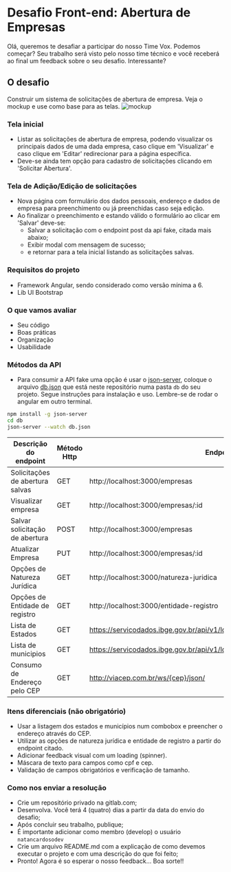 # Desafio Front-end: Abertura de Empresas
Olá, queremos te desafiar a participar do nosso Time Vox. Podemos começar? Seu trabalho será visto pelo nosso time técnico e você receberá ao final um feedback sobre o seu desafio. Interessante?

## O desafio
Construir um sistema de solicitações de abertura de empresa. Veja o mockup e use como base para as telas. 
![mockup](https://i.ibb.co/qdCK3r4/mockup-desafio-front.png)

### Tela inicial
- Listar as solicitações de abertura de empresa, podendo visualizar os principais dados de uma dada empresa, caso clique em 'Visualizar' e caso clique em 'Editar' redirecionar para a página específica.
- Deve-se ainda tem opção para cadastro de solicitações clicando em 'Solicitar Abertura'.

### Tela de Adição/Edição de solicitações
- Nova página com formulário dos dados pessoais, endereço e dados de empresa para preenchimento ou já preenchidas caso seja edição.
- Ao finalizar o preenchimento e estando válido o formulário ao clicar em 'Salvar' deve-se:
  - Salvar a solicitação com o endpoint post da api fake, citada mais abaixo;
  - Exibir modal com mensagem de sucesso;
  - e retornar para a tela inicial listando as solicitações salvas.

### Requisitos do projeto
 - Framework Angular, sendo considerado como versão mínima a 6.
 - Lib UI Bootstrap

### O que vamos avaliar
- Seu código
- Boas práticas
- Organização
- Usabilidade

### Métodos da API
- Para consumir a API fake uma opção é usar o [json-server](https://www.npmjs.com/package/json-server), coloque o arquivo [db.json](db/db.json) que está neste repositório numa pasta `db` do seu projeto. Segue instruções para instalação e uso. Lembre-se de rodar o angular em outro terminal.

```sh
npm install -g json-server
cd db
json-server --watch db.json
```

| Descrição do endpoint           | Método Http | Endpoint                                                                        |
| ------------------------------- | ----------- | ------------------------------------------------------------------------------- |
| Solicitações de abertura salvas | GET         | http://localhost:3000/empresas                                                  |
| Visualizar empresa              | GET         | http://localhost:3000/empresas/:id                                              |
| Salvar solicitação de abertura  | POST        | http://localhost:3000/empresas                                                  |
| Atualizar Empresa               | PUT         | http://localhost:3000/empresas/:id                                              |
| Opções de Natureza Jurídica     | GET         | http://localhost:3000/natureza-juridica                                         |
| Opções de Entidade de registro  | GET         | http://localhost:3000/entidade-registro                                         |
| Lista de Estados                | GET         | https://servicodados.ibge.gov.br/api/v1/localidades/estados/                    |
| Lista de municipios             | GET         | https://servicodados.ibge.gov.br/api/v1/localidades/estados/{idIbge}/municipios |
| Consumo de Endereço pelo CEP    | GET         | http://viacep.com.br/ws/{cep}/json/                                             |


### Itens diferenciais (não obrigatório)
- Usar a listagem dos estados e municípios num combobox e preencher o endereço através do CEP.
- Utilizar as opções de natureza jurídica e entidade de registro a partir do endpoint citado.
- Adicionar feedback visual com um loading (spinner).
- Máscara de texto para campos como cpf e cep.
- Validação de campos obrigatórios e verificação de tamanho.

### Como nos enviar a resolução
- Crie um repositório privado na gitlab.com;
- Desenvolva. Você terá 4 (quatro) dias a partir da data do envio do desafio; 
- Após concluir seu trabalho, publique; 
- É importante adicionar como membro (develop) o usuário `natancardosodev` 
- Crie um arquivo README.md com a explicação de como devemos executar o projeto e com uma descrição do que foi feito; 
- Pronto! Agora é so esperar o nosso feedback... Boa sorte!!
